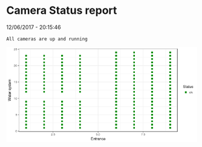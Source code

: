 Camera Status report
================
12/06/2017 - 20:15:46

    All cameras are up and running

![](camreport_files/figure-markdown_github/unnamed-chunk-2-1.png)

